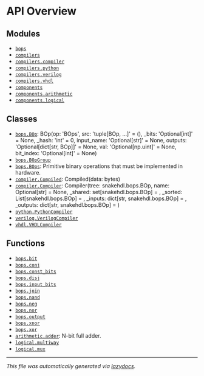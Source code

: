 <!-- markdownlint-disable -->

# API Overview

## Modules

- [`bops`](./bops.md#module-bops)
- [`compilers`](./compilers.md#module-compilers)
- [`compilers.compiler`](./compilers.compiler.md#module-compilerscompiler)
- [`compilers.python`](./compilers.python.md#module-compilerspython)
- [`compilers.verilog`](./compilers.verilog.md#module-compilersverilog)
- [`compilers.vhdl`](./compilers.vhdl.md#module-compilersvhdl)
- [`components`](./components.md#module-components)
- [`components.arithmetic`](./components.arithmetic.md#module-componentsarithmetic)
- [`components.logical`](./components.logical.md#module-componentslogical)

## Classes

- [`bops.BOp`](./bops.md#class-bop): BOp(op: 'BOps', src: 'tuple[BOp, ...]' = (), _bits: 'Optional[int]' = None, _hash: 'int' = 0, input_name: 'Optional[str]' = None, outputs: 'Optional[dict[str, BOp]]' = None, val: 'Optional[np.uint]' = None, bit_index: 'Optional[int]' = None)
- [`bops.BOpGroup`](./bops.md#class-bopgroup)
- [`bops.BOps`](./bops.md#class-bops): Primitive binary operations that must be implemented in hardware.
- [`compiler.Compiled`](./compilers.compiler.md#class-compiled): Compiled(data: bytes)
- [`compiler.Compiler`](./compilers.compiler.md#class-compiler): Compiler(tree: snakehdl.bops.BOp, name: Optional[str] = None, _shared: set[snakehdl.bops.BOp] = <factory>, _sorted: List[snakehdl.bops.BOp] = <factory>, _inputs: dict[str, snakehdl.bops.BOp] = <factory>, _outputs: dict[str, snakehdl.bops.BOp] = <factory>)
- [`python.PythonCompiler`](./compilers.python.md#class-pythoncompiler)
- [`verilog.VerilogCompiler`](./compilers.verilog.md#class-verilogcompiler)
- [`vhdl.VHDLCompiler`](./compilers.vhdl.md#class-vhdlcompiler)

## Functions

- [`bops.bit`](./bops.md#function-bit)
- [`bops.conj`](./bops.md#function-conj)
- [`bops.const_bits`](./bops.md#function-const_bits)
- [`bops.disj`](./bops.md#function-disj)
- [`bops.input_bits`](./bops.md#function-input_bits)
- [`bops.join`](./bops.md#function-join)
- [`bops.nand`](./bops.md#function-nand)
- [`bops.neg`](./bops.md#function-neg)
- [`bops.nor`](./bops.md#function-nor)
- [`bops.output`](./bops.md#function-output)
- [`bops.xnor`](./bops.md#function-xnor)
- [`bops.xor`](./bops.md#function-xor)
- [`arithmetic.adder`](./components.arithmetic.md#function-adder): N-bit full adder.
- [`logical.multiway`](./components.logical.md#function-multiway)
- [`logical.mux`](./components.logical.md#function-mux)


---

_This file was automatically generated via [lazydocs](https://github.com/ml-tooling/lazydocs)._
